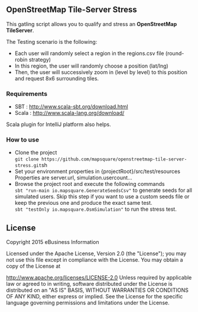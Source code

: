 ## OpenStreetMap Tile-Server Stress

This gatling script allows you to qualify and stress an **OpenStreetMap TileServer**.

The Testing scenario is the following:
 * Each user will randomly select a region in the regions.csv file (round-robin strategy)
 * In this region, the user will randomly choose a position (lat/lng)
 * Then, the user will successively zoom in (level by level) to this position and request 8x6 surrounding tiles.

### Requirements
 * SBT : http://www.scala-sbt.org/download.html
 * Scala : http://www.scala-lang.org/download/

Scala plugin for IntelliJ platform also helps.

### How to use

 * Clone the project  
 ```git clone https://github.com/mapsquare/openstreetmap-tile-server-stress.git```sh  
 * Set your environment properties in {projectRoot}/src/test/resources  
 Properties are server.url, simulation.usercount...  
 * Browse the project root and execute the following commands  
 ```sbt "run-main io.mapsquare.GenerateSeedsCsv"``` to generate seeds for all simulated users. Skip this step if you want to use a custom seeds file or keep the previous one and produce the exact same test.  
 ```sbt "testOnly io.mapsquare.OsmSimulation"``` to run the stress test.


## License

Copyright 2015 eBusiness Information

Licensed under the Apache License, Version 2.0 (the "License"); you may not use this file except in compliance with the License. You may obtain a copy of the License at

   http://www.apache.org/licenses/LICENSE-2.0
Unless required by applicable law or agreed to in writing, software distributed under the License is distributed on an "AS IS" BASIS, WITHOUT WARRANTIES OR CONDITIONS OF ANY KIND, either express or implied. See the License for the specific language governing permissions and limitations under the License.
